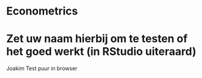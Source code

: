# Econometrics
# Zet uw naam hierbij om te testen of het goed werkt (in RStudio uiteraard)
Joakim
Test puur in browser
